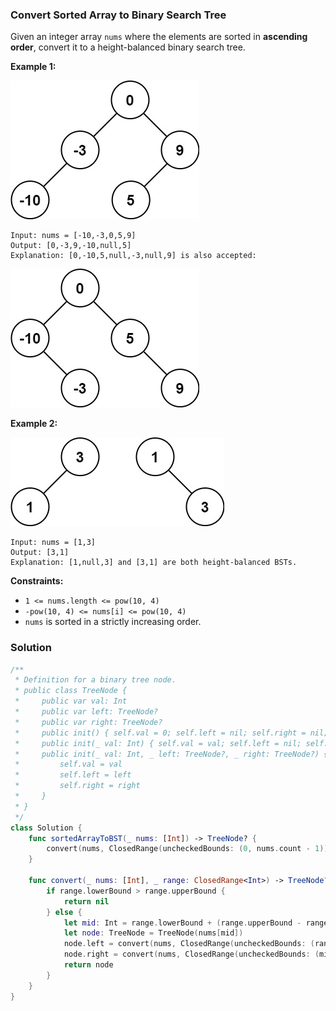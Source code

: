 
### Convert Sorted Array to Binary Search Tree

Given an integer array `nums` where the elements are sorted in __ascending order__, convert it to a height-balanced binary search tree.

__Example 1:__

![images/question_108-0.jpg](../images/question_108-0.jpg)
```
Input: nums = [-10,-3,0,5,9]
Output: [0,-3,9,-10,null,5]
Explanation: [0,-10,5,null,-3,null,9] is also accepted:
```
![images/question_108-1.jpg](../images/question_108-1.jpg)

__Example 2:__

![images/question_108-2.jpg](../images/question_108-2.jpg)
```
Input: nums = [1,3]
Output: [3,1]
Explanation: [1,null,3] and [3,1] are both height-balanced BSTs.
```
 
__Constraints:__
* `1 <= nums.length <= pow(10, 4)`
* `-pow(10, 4) <= nums[i] <= pow(10, 4)`
* `nums` is sorted in a strictly increasing order.

### Solution
```Swift
/**
 * Definition for a binary tree node.
 * public class TreeNode {
 *     public var val: Int
 *     public var left: TreeNode?
 *     public var right: TreeNode?
 *     public init() { self.val = 0; self.left = nil; self.right = nil; }
 *     public init(_ val: Int) { self.val = val; self.left = nil; self.right = nil; }
 *     public init(_ val: Int, _ left: TreeNode?, _ right: TreeNode?) {
 *         self.val = val
 *         self.left = left
 *         self.right = right
 *     }
 * }
 */
class Solution {
    func sortedArrayToBST(_ nums: [Int]) -> TreeNode? {
        convert(nums, ClosedRange(uncheckedBounds: (0, nums.count - 1)))
    }

    func convert(_ nums: [Int], _ range: ClosedRange<Int>) -> TreeNode? {
        if range.lowerBound > range.upperBound {
            return nil
        } else {
            let mid: Int = range.lowerBound + (range.upperBound - range.lowerBound) / 2
            let node: TreeNode = TreeNode(nums[mid])
            node.left = convert(nums, ClosedRange(uncheckedBounds: (range.lowerBound, mid - 1)))
            node.right = convert(nums, ClosedRange(uncheckedBounds: (mid + 1, range.upperBound)))
            return node 
        }
    }
}
```
